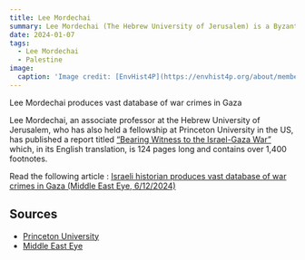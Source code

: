 ```yaml
---
title: Lee Mordechai
summary: Lee Mordechai (The Hebrew University of Jerusalem) is a Byzantine environmental historian who specializes in the study of past interactions between Byzantine society and its environment. 
date: 2024-01-07
tags:
  - Lee Mordechai
  - Palestine
image:
  caption: 'Image credit: [EnvHist4P](https://envhist4p.org/about/members/)'
---
```


Lee Mordechai produces vast database of war crimes in Gaza

Lee Mordechai, an associate professor at the Hebrew University of Jerusalem, who has also held a fellowship at Princeton University in the US, has published a report titled [“Bearing Witness to the Israel-Gaza War”](https://witnessing-the-gaza-war.com/) which, in its English translation, is 124 pages long and contains over 1,400 footnotes.  

Read the following article : [Israeli historian produces vast database of war crimes in Gaza (Middle East Eye, 6/12/2024)](https://www.middleeasteye.net/news/israeli-historian-produces-vast-database-war-crimes-gaza)


## Sources

- [Princeton University](https://history.princeton.edu/people/lee-mordechai-dav)
- [Middle East Eye](https://www.middleeasteye.net/news/israeli-historian-produces-vast-database-war-crimes-gaza)